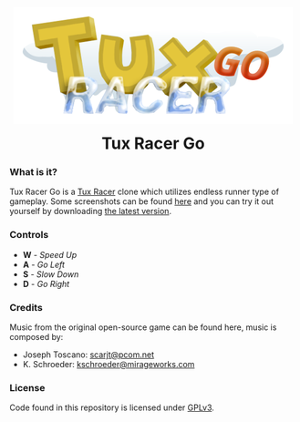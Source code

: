 <p align="center">
  <img src="https://raw.githubusercontent.com/matijakljajic/tuxracergo/main/Tux%20Racer%20Go/Assets/Art/Textures/UI/Logo.png" alt="Tux Racer Go - Logo">
  <h1 align="center" style="margin: 0 auto 0 auto;">Tux Racer Go</h1>
</p>

### What is it?

Tux Racer Go is a [Tux Racer](https://en.wikipedia.org/wiki/Tux_Racer) clone which utilizes endless runner type of gameplay. Some screenshots can be found [here](https://github.com/matijakljajic/tuxracergo/tree/main/Screenshots) and you can try it out yourself by downloading [the latest version](https://github.com/matijakljajic/tuxracergo/releases/latest).

### Controls

- __W__ - _Speed Up_
- __A__ - _Go Left_
- __S__ - _Slow Down_
- __D__ - _Go Right_

### Credits

Music from the original open-source game can be found here, music is composed by:
- Joseph Toscano: <scarjt@pcom.net>
- K. Schroeder: <kschroeder@mirageworks.com>

### License

Code found in this repository is licensed under [GPLv3](https://raw.githubusercontent.com/matijakljajic/tuxracergo/main/LICENSE).
